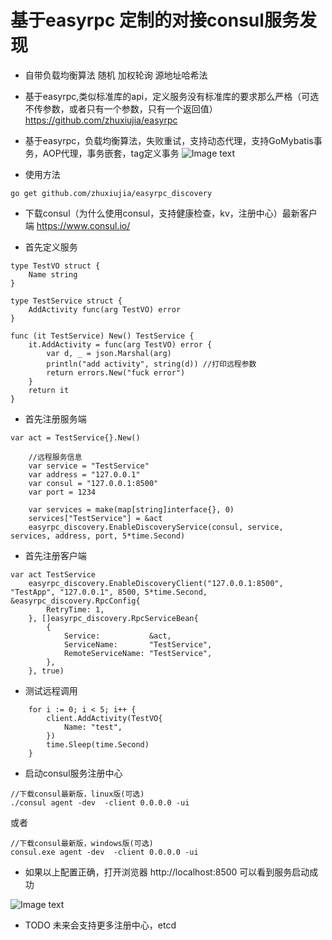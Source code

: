 
# 基于easyrpc 定制的对接consul服务发现
* 自带负载均衡算法 随机 加权轮询 源地址哈希法
* 基于easyrpc,类似标准库的api，定义服务没有标准库的要求那么严格（可选不传参数，或者只有一个参数，只有一个返回值） https://github.com/zhuxiujia/easyrpc
* 基于easyrpc，负载均衡算法，失败重试，支持动态代理，支持GoMybatis事务，AOP代理，事务嵌套，tag定义事务
![Image text](https://zhuxiujia.github.io/gomybatis.io/assets/easy_consul.png)


* 使用方法
```
go get github.com/zhuxiujia/easyrpc_discovery
```
* 下载consul（为什么使用consul，支持健康检查，kv，注册中心）最新客户端 https://www.consul.io/

* 首先定义服务
```
type TestVO struct {
	Name string
}

type TestService struct {
	AddActivity func(arg TestVO) error
}

func (it TestService) New() TestService {
	it.AddActivity = func(arg TestVO) error {
		var d, _ = json.Marshal(arg)
		println("add activity", string(d)) //打印远程参数
		return errors.New("fuck error")
	}
	return it
}
```

* 首先注册服务端
```
var act = TestService{}.New()

	//远程服务信息
	var service = "TestService"
	var address = "127.0.0.1"
	var consul = "127.0.0.1:8500"
	var port = 1234

	var services = make(map[string]interface{}, 0)
	services["TestService"] = &act
	easyrpc_discovery.EnableDiscoveryService(consul, service, services, address, port, 5*time.Second)

```

* 首先注册客户端
```
var act TestService
	easyrpc_discovery.EnableDiscoveryClient("127.0.0.1:8500", "TestApp", "127.0.0.1", 8500, 5*time.Second, &easyrpc_discovery.RpcConfig{
		RetryTime: 1,
	}, []easyrpc_discovery.RpcServiceBean{
		{
			Service:           &act,
			ServiceName:       "TestService",
			RemoteServiceName: "TestService",
		},
	}, true)

```
* 测试远程调用
```
    for i := 0; i < 5; i++ {
		client.AddActivity(TestVO{
			Name: "test",
		})
		time.Sleep(time.Second)
	}
```
* 启动consul服务注册中心
```
//下载consul最新版，linux版(可选)
./consul agent -dev  -client 0.0.0.0 -ui  
```
或者
```
//下载consul最新版，windows版(可选)
consul.exe agent -dev  -client 0.0.0.0 -ui
```
* 如果以上配置正确，打开浏览器 http://localhost:8500 可以看到服务启动成功


![Image text](https://zhuxiujia.github.io/gomybatis.io/assets/consul_admin.png)

* TODO 
未来会支持更多注册中心，etcd
